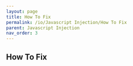```yaml
---
layout: page
title: How To Fix
permalink: /io/Javascript Injection/How To Fix
parent: Javascript Injection
nav_order: 3
---
```


## How To Fix
